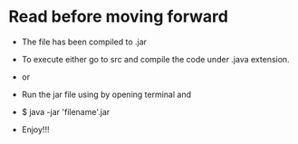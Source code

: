 # Read before moving forward
- The file has been compiled to .jar
- To execute either go to src and compile the code under .java extension. 
- or
- Run the jar file using by opening terminal and
- $ java -jar 'filename'.jar
  
- Enjoy!!! 
  
